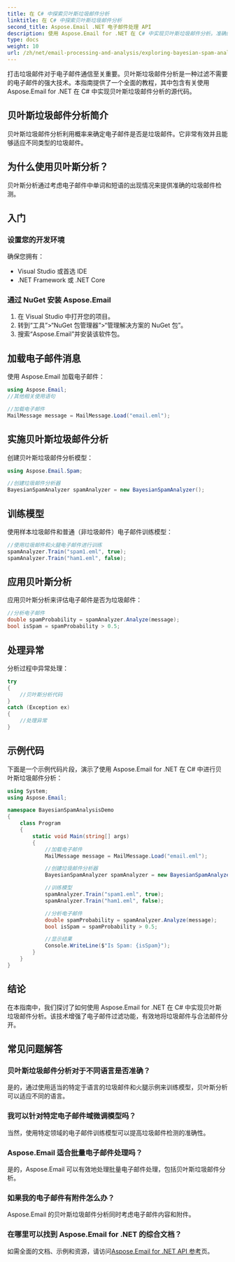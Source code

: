 ```yaml
---
title: 在 C# 中探索贝叶斯垃圾邮件分析
linktitle: 在 C# 中探索贝叶斯垃圾邮件分析
second_title: Aspose.Email .NET 电子邮件处理 API
description: 使用 Aspose.Email for .NET 在 C# 中实现贝叶斯垃圾邮件分析。准确的电子邮件过滤。分步指南和代码。
type: docs
weight: 10
url: /zh/net/email-processing-and-analysis/exploring-bayesian-spam-analysis-in-csharp/
---
```


打击垃圾邮件对于电子邮件通信至关重要。贝叶斯垃圾邮件分析是一种过滤不需要的电子邮件的强大技术。本指南提供了一个全面的教程，其中包含有关使用 Aspose.Email for .NET 在 C# 中实现贝叶斯垃圾邮件分析的源代码。

## 贝叶斯垃圾邮件分析简介

贝叶斯垃圾邮件分析利用概率来确定电子邮件是否是垃圾邮件。它非常有效并且能够适应不同类型的垃圾邮件。

## 为什么使用贝叶斯分析？

贝叶斯分析通过考虑电子邮件中单词和短语的出现情况来提供准确的垃圾邮件检测。

## 入门

### 设置您的开发环境

确保您拥有：
- Visual Studio 或首选 IDE
- .NET Framework 或 .NET Core

### 通过 NuGet 安装 Aspose.Email

1. 在 Visual Studio 中打开您的项目。
2. 转到“工具”>“NuGet 包管理器”>“管理解决方案的 NuGet 包”。
3. 搜索“Aspose.Email”并安装该软件包。

## 加载电子邮件消息

使用 Aspose.Email 加载电子邮件：

```csharp
using Aspose.Email;
//其他相关使用语句

//加载电子邮件
MailMessage message = MailMessage.Load("email.eml");
```

## 实施贝叶斯垃圾邮件分析

创建贝叶斯垃圾邮件分析模型：

```csharp
using Aspose.Email.Spam;

//创建垃圾邮件分析器
BayesianSpamAnalyzer spamAnalyzer = new BayesianSpamAnalyzer();
```

## 训练模型

使用样本垃圾邮件和普通（非垃圾邮件）电子邮件训练模型：

```csharp
//使用垃圾邮件和火腿电子邮件进行训练
spamAnalyzer.Train("spam1.eml", true);
spamAnalyzer.Train("ham1.eml", false);
```

## 应用贝叶斯分析

应用贝叶斯分析来评估电子邮件是否为垃圾邮件：

```csharp
//分析电子邮件
double spamProbability = spamAnalyzer.Analyze(message);
bool isSpam = spamProbability > 0.5;
```

## 处理异常

分析过程中异常处理：

```csharp
try
{
    //贝叶斯分析代码
}
catch (Exception ex)
{
    //处理异常
}
```

## 示例代码

下面是一个示例代码片段，演示了使用 Aspose.Email for .NET 在 C# 中进行贝叶斯垃圾邮件分析：

```csharp
using System;
using Aspose.Email;

namespace BayesianSpamAnalysisDemo
{
    class Program
    {
        static void Main(string[] args)
        {
            //加载电子邮件
            MailMessage message = MailMessage.Load("email.eml");

            //创建垃圾邮件分析器
            BayesianSpamAnalyzer spamAnalyzer = new BayesianSpamAnalyzer();

            //训练模型
            spamAnalyzer.Train("spam1.eml", true);
            spamAnalyzer.Train("ham1.eml", false);

            //分析电子邮件
            double spamProbability = spamAnalyzer.Analyze(message);
            bool isSpam = spamProbability > 0.5;

            //显示结果
            Console.WriteLine($"Is Spam: {isSpam}");
        }
    }
}
```

## 结论

在本指南中，我们探讨了如何使用 Aspose.Email for .NET 在 C# 中实现贝叶斯垃圾邮件分析。该技术增强了电子邮件过滤功能，有效地将垃圾邮件与合法邮件分开。

## 常见问题解答

### 贝叶斯垃圾邮件分析对于不同语言是否准确？

是的，通过使用适当的特定于语言的垃圾邮件和火腿示例来训练模型，贝叶斯分析可以适应不同的语言。

### 我可以针对特定电子邮件域微调模型吗？

当然，使用特定领域的电子邮件训练模型可以提高垃圾邮件检测的准确性。

### Aspose.Email 适合批量电子邮件处理吗？

是的，Aspose.Email 可以有效地处理批量电子邮件处理，包括贝叶斯垃圾邮件分析。

### 如果我的电子邮件有附件怎么办？

Aspose.Email 的贝叶斯垃圾邮件分析同时考虑电子邮件内容和附件。

### 在哪里可以找到 Aspose.Email for .NET 的综合文档？

如需全面的文档、示例和资源，请访问[Aspose.Email for .NET API 参考](https://reference.aspose.com/email/net)页。